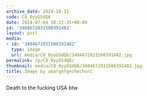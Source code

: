 ```yaml
---
archive_date: 2024-10-21
code: C8_0yyGSdQ6
date: 2024-07-04 10:22:35+00:00
id: '3404672031500391482'
layout: post
media:
- id: '3404672031500391482'
  type: image
  url: media/C8_0yyGSdQ6/3404672031500391482.jpg
permalink: /p/C8_0yyGSdQ6/
thumbnail: media/C8_0yyGSdQ6/3404672031500391482.jpg
title: Image by amargofgechechuri
---
```


Death to the fucking USA btw